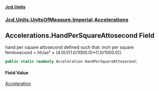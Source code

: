 #### [Jcd.Units](index.md 'index')
### [Jcd.Units.UnitsOfMeasure.Imperial](Jcd.Units.UnitsOfMeasure.Imperial.md 'Jcd.Units.UnitsOfMeasure.Imperial').[Accelerations](Accelerations.md 'Jcd.Units.UnitsOfMeasure.Imperial.Accelerations')

## Accelerations.HandPerSquareAttosecond Field

hand per square attosecond defined such that: inch per square femtosecond = hh/as² × (4.0)/((1.0/1000.0)*(1.0/1000.0)).

```csharp
public static readonly Acceleration HandPerSquareAttosecond;
```

#### Field Value
[Acceleration](Acceleration.md 'Jcd.Units.UnitTypes.Acceleration')